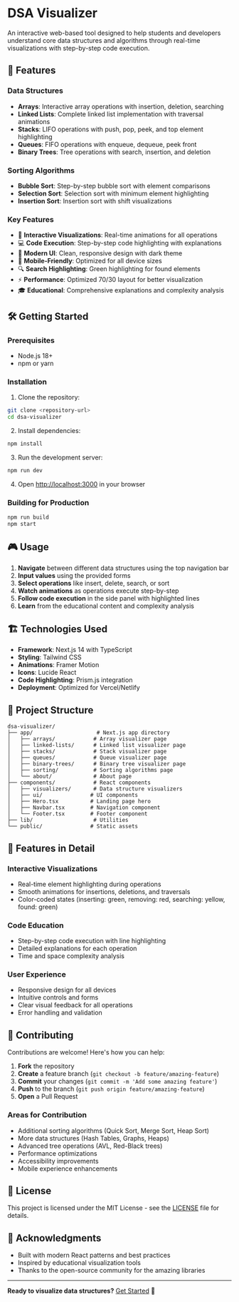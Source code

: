 # DSA Visualizer

An interactive web-based tool designed to help students and developers understand core data structures and algorithms through real-time visualizations with step-by-step code execution.

## 🚀 Features

### Data Structures
- **Arrays**: Interactive array operations with insertion, deletion, searching
- **Linked Lists**: Complete linked list implementation with traversal animations
- **Stacks**: LIFO operations with push, pop, peek, and top element highlighting
- **Queues**: FIFO operations with enqueue, dequeue, peek front
- **Binary Trees**: Tree operations with search, insertion, and deletion

### Sorting Algorithms
- **Bubble Sort**: Step-by-step bubble sort with element comparisons
- **Selection Sort**: Selection sort with minimum element highlighting
- **Insertion Sort**: Insertion sort with shift visualizations

### Key Features
- 🎯 **Interactive Visualizations**: Real-time animations for all operations
- 💻 **Code Execution**: Step-by-step code highlighting with explanations
- 🎨 **Modern UI**: Clean, responsive design with dark theme
- 📱 **Mobile-Friendly**: Optimized for all device sizes
- 🔍 **Search Highlighting**: Green highlighting for found elements
- ⚡ **Performance**: Optimized 70/30 layout for better visualization
- 🎓 **Educational**: Comprehensive explanations and complexity analysis

## 🛠️ Getting Started

### Prerequisites
- Node.js 18+ 
- npm or yarn

### Installation

1. Clone the repository:
```bash
git clone <repository-url>
cd dsa-visualizer
```

2. Install dependencies:
```bash
npm install
```

3. Run the development server:
```bash
npm run dev
```

4. Open [http://localhost:3000](http://localhost:3000) in your browser

### Building for Production

```bash
npm run build
npm start
```

## 🎮 Usage

1. **Navigate** between different data structures using the top navigation bar
2. **Input values** using the provided forms
3. **Select operations** like insert, delete, search, or sort
4. **Watch animations** as operations execute step-by-step
5. **Follow code execution** in the side panel with highlighted lines
6. **Learn** from the educational content and complexity analysis

## 🏗️ Technologies Used

- **Framework**: Next.js 14 with TypeScript
- **Styling**: Tailwind CSS
- **Animations**: Framer Motion
- **Icons**: Lucide React
- **Code Highlighting**: Prism.js integration
- **Deployment**: Optimized for Vercel/Netlify

## 📁 Project Structure

```
dsa-visualizer/
├── app/                    # Next.js app directory
│   ├── arrays/            # Array visualizer page
│   ├── linked-lists/      # Linked list visualizer page
│   ├── stacks/            # Stack visualizer page
│   ├── queues/            # Queue visualizer page
│   ├── binary-trees/      # Binary tree visualizer page
│   ├── sorting/           # Sorting algorithms page
│   └── about/             # About page
├── components/            # React components
│   ├── visualizers/       # Data structure visualizers
│   ├── ui/               # UI components
│   ├── Hero.tsx          # Landing page hero
│   ├── Navbar.tsx        # Navigation component
│   └── Footer.tsx        # Footer component
├── lib/                   # Utilities
└── public/               # Static assets
```

## 🎨 Features in Detail

### Interactive Visualizations
- Real-time element highlighting during operations
- Smooth animations for insertions, deletions, and traversals
- Color-coded states (inserting: green, removing: red, searching: yellow, found: green)

### Code Education
- Step-by-step code execution with line highlighting
- Detailed explanations for each operation
- Time and space complexity analysis

### User Experience
- Responsive design for all devices
- Intuitive controls and forms
- Clear visual feedback for all operations
- Error handling and validation

## 🤝 Contributing

Contributions are welcome! Here's how you can help:

1. **Fork** the repository
2. **Create** a feature branch (`git checkout -b feature/amazing-feature`)
3. **Commit** your changes (`git commit -m 'Add some amazing feature'`)
4. **Push** to the branch (`git push origin feature/amazing-feature`)
5. **Open** a Pull Request

### Areas for Contribution
- Additional sorting algorithms (Quick Sort, Merge Sort, Heap Sort)
- More data structures (Hash Tables, Graphs, Heaps)
- Advanced tree operations (AVL, Red-Black trees)
- Performance optimizations
- Accessibility improvements
- Mobile experience enhancements

## 📝 License

This project is licensed under the MIT License - see the [LICENSE](LICENSE) file for details.

## 🙏 Acknowledgments

- Built with modern React patterns and best practices
- Inspired by educational visualization tools
- Thanks to the open-source community for the amazing libraries

---

**Ready to visualize data structures?** [Get Started](http://localhost:3000) 🚀
